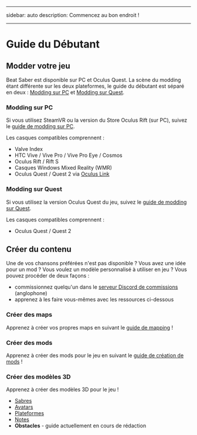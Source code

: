 - - -
sidebar: auto description: Commencez au bon endroit !
- - -

# Guide du Débutant

## Modder votre jeu
Beat Saber est disponible sur PC et Oculus Quest. La scène du modding étant différente sur les deux plateformes, le guide du débutant est séparé en deux : [Modding sur PC](#pc-modding) et [Modding sur Quest](#quest-modding).

### Modding sur PC
Si vous utilisez SteamVR ou la version du Store Oculus Rift (sur PC), suivez le [guide de modding sur PC](./pc-modding.md).

Les casques compatibles comprennent :

* Valve Index
* HTC Vive / Vive Pro / Vive Pro Eye / Cosmos
* Oculus Rift / Rift S
* Casques Windows Mixed Reality (WMR)
* Oculus Quest / Quest 2 via [Oculus Link](https://support.oculus.com/444256562873335/)

### Modding sur Quest
Si vous utilisez la version Oculus Quest du jeu, suivez le [guide de modding sur Quest](./quest-modding.md).

Les casques compatibles comprennent :

* Oculus Quest / Quest 2

## Créer du contenu
Une de vos chansons préférées n'est pas disponible ? Vous avez une idée pour un mod ? Vous voulez un modèle personnalisé à utiliser en jeu ? Vous pouvez procéder de deux façons :

* commissionnez quelqu'un dans le [serveur Discord de commissions](https://discord.gg/e4f3WBBVnr) (anglophone)
* apprenez à les faire vous-mêmes avec les ressources ci-dessous

### Créer des maps
Apprenez à créer vos propres maps en suivant le [guide de mapping](./mapping/) !

### Créer des mods
Apprenez à créer des mods pour le jeu en suivant le [guide de création de mods](./modding/) !

### Créer des modèles 3D
Apprenez à créer des modèles 3D pour le jeu !

* [Sabres](./models/sabers-guide.md)
* [Avatars](./models/avatars-guide.md)
* [Plateformes](./models/platforms-guide.md)
* [Notes](./models/notes-guide.md)
* **Obstacles** - guide actuellement en cours de rédaction
